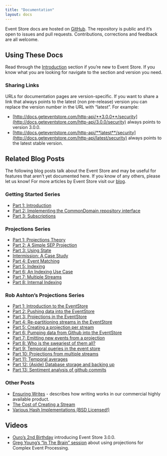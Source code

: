 ```yaml
---
title: "Documentation"
layout: docs
---
```


<p class="docs-lead">Event Store docs are hosted on <a href="https://github.com/eventstore/docs.geteventstore.com">GitHub</a>. The repository is public and it’s open to issues and pull requests. Contributions, corrections and feedback are all welcome.</p>

## Using These Docs

Read through the [Introduction](/introduction) section if you’re new to Event Store. If you know what you are looking for navigate to the section and version you need.

### Sharing Links

URLs for documentation pages are version-specific. If you want to share a link that always points to the latest (non pre-release) version you can replace the version number in the URL with “latest”. For example:

- [http://docs.geteventstore.com/http-api/**3.0.0**/security](http://docs.geteventstore.com/http-api/3.0.0/security) always points to version 3.0.0.
- [http://docs.geteventstore.com/http-api/**latest**/security](http://docs.geteventstore.com/http-api/latest/security) always points to the latest stable version.

## Related Blog Posts

The following blog posts talk about the Event Store and may be useful for features that aren’t yet documented here. If you know of any others, please let us know! For more articles by Event Store visit our [blog](https://geteventstore.com/blog).

### Getting Started Series

- [Part 1: Introduction](https://geteventstore.com/blog/20130220/getting-started-part-1-introduction/)
- [Part 2: Implementing the CommonDomain repository interface](https://geteventstore.com/blog/20130220/getting-started-part-2-implementing-the-commondomain-repository-interface/)
- [Part 3: Subscriptions](https://geteventstore.com/blog/20130306/getting-started-part-3-subscriptions/)

### Projections Series

- [Part 1: Projections Theory](https://geteventstore.com/blog/20130212/projections-1-theory/)
- [Part 2: A Simple SEP Projection](https://geteventstore.com/blog/20130213/projections-2-a-simple-sep-projection/)
- [Part 3: Using State](https://geteventstore.com/blog/20130215/projections-3-using-state/)
- [Intermission: A Case Study](https://geteventstore.com/blog/20130217/projections-intermission/)
- [Part 4: Event Matching](https://geteventstore.com/blog/20130218/projections-4-event-matching/)
- [Part 5: Indexing](https://geteventstore.com/blog/20130218/projections-5-indexing/)
- [Part 6: An Indexing Use Case](https://geteventstore.com/blog/20130227/projections-6-an-indexing-use-case/)
- [Part 7: Multiple Streams](https://geteventstore.com/blog/20130309/projections-7-multiple-streams/)
- [Part 8: Internal Indexing](https://geteventstore.com/blog/20130309/projections-8-internal-indexing/)

### Rob Ashton’s Projections Series

- [Part 1: Introduction to the EventStore](http://codeofrob.com/entries/playing-with-the-eventstore.html)
- [Part 2: Pushing data into the EventStore](http://codeofrob.com/entries/pushing-data-into-streams-in-the-eventstore.html)
- [Part 3: Projections in the EventStore](http://codeofrob.com/entries/basic-projections-in-the-eventstore.html)
- [Part 4: Re-partitioning streams in the EventStore](http://codeofrob.com/entries/re-partitioning-streams-in-the-event-store-for-better-projections.html)
- [Part 5: Creating a projection per stream](http://codeofrob.com/entries/creating-a-projection-per-stream-in-the-eventstore.html)
- [Part 6: Pumping data from Github into the EventStore](http://codeofrob.com/entries/less-abstract,-pumping-data-from-github-into-the-eventstore.html)
- [Part 7: Emitting new events from a projection](http://codeofrob.com/entries/evented-github-adventure---emitting-commits-as-their-own-events.html)
- [Part 8: Who is the sweariest of them all?](http://codeofrob.com/entries/evented-github-adventure---who-writes-the-sweariest-commit-messages.html)
- [Part 9: Temporal queries in the event store](http://codeofrob.com/entries/evented-github-adventure---temporal-queries,-who-doesnt-trust-their-hardware.html)
- [Part 10: Projections from multiple streams](http://codeofrob.com/entries/evented-github-adventure---crossing-the-streams-to-gain-real-insights.html)
- [Part 11: Temporal averages](http://codeofrob.com/entries/evented-github-adventure---temporal-averages.html)
- [Part 12: (Aside) Database storage and backing up](http://codeofrob.com/entries/evented-github-adventure---database-storage-and-backing-up.html)
- [Part 13: Sentiment analysis of github commits](http://codeofrob.com/entries/evented-github-adventure---sentiment-analysis-of-github-commits.html)

### Other Posts

- [Ensuring Writes](https://geteventstore.com/blog/20130301/ensuring-writes-multi-node-replication/) - describes how writing works in our commercial highly available product.
- [The Cost of Creating a Stream](https://geteventstore.com/blog/20130210/the-cost-of-creating-a-stream/)
- [Various Hash Implementations (BSD Licensed!)](https://geteventstore.com/blog/20120921/a-useful-piece-of-code-1/)

## Videos

- [Ouro’s 2nd Birthday](https://geteventstore.com/blog/20141112/video-of-ouros-2nd-birthday) introducing Event Store 3.0.0.
- [Greg Young’s “In The Brain” session](http://skillsmatter.com/podcast/design-architecture/event-store-as-a-read-model) about using projections for Complex Event Processing.